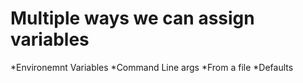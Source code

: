 # Multiple ways we can assign variables

*Environemnt Variables
*Command Line args
*From a file
*Defaults
